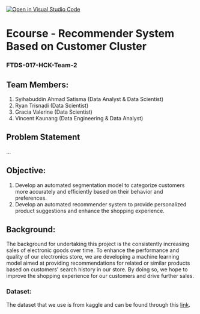 [![Open in Visual Studio Code](https://classroom.github.com/assets/open-in-vscode-2e0aaae1b6195c2367325f4f02e2d04e9abb55f0b24a779b69b11b9e10269abc.svg)](https://classroom.github.com/online_ide?assignment_repo_id=15481863&assignment_repo_type=AssignmentRepo)
# Ecourse - Recommender System Based on Customer Cluster
### FTDS-017-HCK-Team-2

## Team Members:
  1. Syihabuddin Ahmad Satisma (Data Analyst & Data Scientist)
  2. Ryan Trisnadi (Data Scientist)
  3. Gracia Valerine (Data Scientist)
  4. Vincent Kaunang (Data Engineering & Data Analyst)

## Problem Statement
...

## Objective:

1. Develop an automated segmentation model to categorize customers more accurately and efficiently based on their behavior and preferences.
2. Develop an automated recommender system to provide personalized product suggestions and enhance the shopping experience.
   
## Background: 

The background for undertaking this project is the consistently increasing sales of electronic goods over time. To enhance the performance and quality of our electronics store, we are developing a machine learning model aimed at providing recommendations for related or similar products based on customers' search history in our store. By doing so, we hope to improve the shopping experience for our customers and drive further sales.

### Dataset:
The dataset that we use is from kaggle and can be found through this [link](https://www.kaggle.com/datasets/naofilahmad/sales-datset-product-sample).
